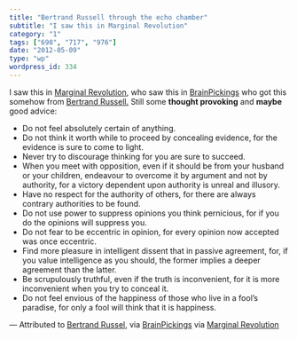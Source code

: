 ```yaml
---
title: "Bertrand Russell through the echo chamber"
subtitle: "I saw this in Marginal Revolution"
category: "1"
tags: ["698", "717", "976"]
date: "2012-05-09"
type: "wp"
wordpress_id: 334
---
```

I saw this in [Marginal Revolution](http://marginalrevolution.com/marginalrevolution/2012/05/bertrand-russells-10-commandments-for-teachers.html), who saw this in [BrainPickings](http://www.brainpickings.org/index.php/page/3/) who got this somehow from [Bertrand Russell.](http://en.wikipedia.org/wiki/Bertrand_Russell) Still some **thought provoking** and **maybe** good advice:

- Do not feel absolutely certain of anything.
- Do not think it worth while to proceed by concealing evidence, for the evidence is sure to come to light.
- Never try to discourage thinking for you are sure to succeed.
- When you meet with opposition, even if it should be from your husband or your children, endeavour to overcome it by argument and not by authority, for a victory dependent upon authority is unreal and illusory.
- Have no respect for the authority of others, for there are always contrary authorities to be found.
- Do not use power to suppress opinions you think pernicious, for if you do the opinions will suppress you.
- Do not fear to be eccentric in opinion, for every opinion now accepted was once eccentric.
- Find more pleasure in intelligent dissent that in passive agreement, for, if you value intelligence as you should, the former implies a deeper agreement than the latter.
- Be scrupulously truthful, even if the truth is inconvenient, for it is more inconvenient when you try to conceal it.
- Do not feel envious of the happiness of those who live in a fool’s paradise, for only a fool will think that it is happiness.

— Attributed to [Bertrand Russel](http://en.wikipedia.org/wiki/Bertrand_Russell), via [BrainPickings](http://www.brainpickings.org/index.php/page/3/) via [Marginal Revolution](http://marginalrevolution.com/marginalrevolution/2012/05/bertrand-russells-10-commandments-for-teachers.html)